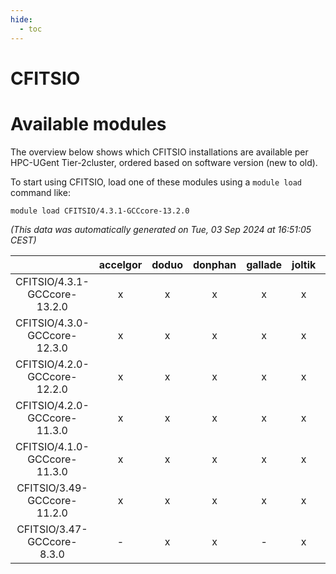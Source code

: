 ```yaml
---
hide:
  - toc
---
```


CFITSIO
=======

# Available modules


The overview below shows which CFITSIO installations are available per HPC-UGent Tier-2cluster, ordered based on software version (new to old).

To start using CFITSIO, load one of these modules using a `module load` command like:

```shell
module load CFITSIO/4.3.1-GCCcore-13.2.0
```

*(This data was automatically generated on Tue, 03 Sep 2024 at 16:51:05 CEST)*  

| |accelgor|doduo|donphan|gallade|joltik|shinx|skitty|
| :---: | :---: | :---: | :---: | :---: | :---: | :---: | :---: |
|CFITSIO/4.3.1-GCCcore-13.2.0|x|x|x|x|x|x|x|
|CFITSIO/4.3.0-GCCcore-12.3.0|x|x|x|x|x|x|x|
|CFITSIO/4.2.0-GCCcore-12.2.0|x|x|x|x|x|-|x|
|CFITSIO/4.2.0-GCCcore-11.3.0|x|x|x|x|x|-|x|
|CFITSIO/4.1.0-GCCcore-11.3.0|x|x|x|x|x|-|x|
|CFITSIO/3.49-GCCcore-11.2.0|x|x|x|x|x|-|x|
|CFITSIO/3.47-GCCcore-8.3.0|-|x|x|-|x|-|x|
